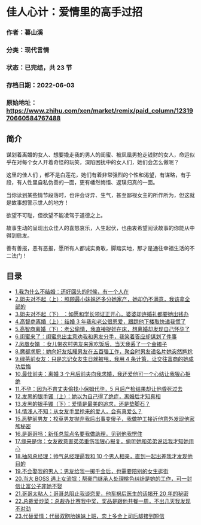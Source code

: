 # 佳人心计：爱情里的高手过招

### 作者：暮山溪

### 分类：现代言情

### 状态：已完结，共 23 节

### 存档日期：2022-06-03

### 原始地址：https://www.zhihu.com/xen/market/remix/paid_column/1231970660584767488


## 简介
谋划着离婚的女人、想要撬走我的男人的闺蜜、被凤凰男抢走钱财的女人，命运似乎在对每个女人开着奇怪的玩笑，深陷困扰中的女人们，她们会怎么做呢？


这里的佳人们 ，都不是白莲花，她们有着非常强烈的个性和渴望，有谋略，有手段，有人性里自私伪善的一面，更有幡然悔悟、返璞归真的一面。


当你读到某些情节段落时，也许会讶异、生气，甚至鄙视女主的所作所为，但这就是故事想警示世人的地方！


欲望不可耻，但欲望不能凌驾于道德之上。


故事生动的呈现出众佳人的喜怒哀乐，人生起伏，也由衷希望阅读故事的你能从中得到启发。


善有善报，恶有恶报，愿所有人都诚实勇敢，脚踏实地，那才是通往幸福生活的不二法门！




## 目录
- [1.我为什么不结婚：还好回头的时候，有一个人在](1.我为什么不结婚：还好回头的时候，有一个人在.md)
- [2.姐夫对不起（上）：照顾最小妹妹还多分她家产，她却仍不满意，我该拿全部的](2.姐夫对不起（上）：照顾最小妹妹还多分她家产，她却仍不满意，我该拿全部的.md)
- [3.姐夫对不起（下） ：如愿和学长领证正开心，婆婆却连婚礼都要她出钱办](3.姐夫对不起（下）%20：如愿和学长领证正开心，婆婆却连婚礼都要她出钱办.md)
- [4.高智商离婚（上）：结婚 3 年我和老公很恩爱，跟踪他下楼取快递我慌了](4.高智商离婚（上）：结婚%203%20年我和老公很恩爱，跟踪他下楼取快递我慌了.md)
- [5.高智商离婚（下）：老公偷情，我直接捉奸在床，想离婚却发现自己怀孕了](5.高智商离婚（下）：老公偷情，我直接捉奸在床，想离婚却发现自己怀孕了.md)
- [6.闺蜜来了：闺蜜总出主意劝我和男友分手，我笑着答应却谋划了件事](6.闺蜜来了：闺蜜总出主意劝我和男友分手，我笑着答应却谋划了件事.md)
- [7.凤凰女婿 ：女儿带农村男友来家吃饭后，当天我丢了一个金镯子](7.凤凰女婿%20：女儿带农村男友来家吃饭后，当天我丢了一个金镯子.md)
- [8.魔都求职：她向好友炫耀男友在五百强工作，聚会时男友递名片她突然尴尬](8.魔都求职：她向好友炫耀男友在五百强工作，聚会时男友递名片她突然尴尬.md)
- [9.绿茶前女友：只是忘记女友生日就被甩，我用 4 条计策，让交往富商的她成功后悔](9.绿茶前女友：只是忘记女友生日就被甩，我用%204%20条计策，让交往富商的她成功后悔.md)
- [10.最佳前夫：离婚 3 个月后前夫向我求婚，我还爱他可一个心结让我狠心拒绝](10.最佳前夫：离婚%203%20个月后前夫向我求婚，我还爱他可一个心结让我狠心拒绝.md)
- [11.不孕：因为不育丈夫偷找小保姆代孕，5 月后产检结果却让他昏死过去](11.不孕：因为不育丈夫偷找小保姆代孕，5%20月后产检结果却让他昏死过去.md)
- [12.发黑的银手镯（上）：她以为自己得了绝症，离婚后才知真相](12.发黑的银手镯（上）：她以为自己得了绝症，离婚后才知真相.md)
- [13.发黑的银手镯（下）：爱情是最美的追求，还是垫脚石？](13.发黑的银手镯（下）：爱情是最美的追求，还是垫脚石？.md)
- [14.情浅人不知：从女友手里抢来的爱人，会有真爱么？](14.情浅人不知：从女友手里抢来的爱人，会有真爱么？.md)
- [15.恶整前男友：校草男友抛弃我后出事变傻子，我做护工接近他意外发现他家族秘密](15.恶整前男友：校草男友抛弃我后出事变傻子，我做护工接近他意外发现他家族秘密.md)
- [16.是哥哥吗：新任总监点名要我做助理，见到他我愣住](16.是哥哥吗：新任总监点名要我做助理，见到他我愣住.md)
- [17.缘来是你：女友故意害弟弟重伤我狠心报复，偷听她和弟弟说话我才知她用心](17.缘来是你：女友故意害弟弟重伤我狠心报复，偷听她和弟弟说话我才知她用心.md)
- [18.抽风总经理：帅气总经理逼我和 10 个男人相亲，直到一起出差我才发现他目的](18.抽风总经理：帅气总经理逼我和%2010%20个男人相亲，直到一起出差我才发现他目的.md)
- [19.不会娶我的男人：男友给我一掷千金后，也需要陪别的女生逛街](19.不会娶我的男人：男友给我一掷千金后，也需要陪别的女生逛街.md)
- [20.当大 BOSS 遇上女流氓：帮豪门继承人处理桃色纠纷是她的工作，可一封信让富公子非她不娶](20.当大%20BOSS%20遇上女流氓：帮豪门继承人处理桃色纠纷是她的工作，可一封信让富公子非她不娶.md)
- [21.哥哥太粘人：哥哥总阻止我谈恋爱，他车祸后医生的话揭开 20 年的秘密](21.哥哥太粘人：哥哥总阻止我谈恋爱，他车祸后医生的话揭开%2020%20年的秘密.md)
- [22.总裁爱炒菜：总裁办比赛我中奖，奖品是跟他共餐一周，不出几天我发现不对劲](22.总裁爱炒菜：总裁办比赛我中奖，奖品是跟他共餐一周，不出几天我发现不对劲.md)
- [23.代替爱情：代替双胞胎妹妹上班，恋上多金上司后却接到短信](23.代替爱情：代替双胞胎妹妹上班，恋上多金上司后却接到短信.md)